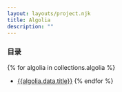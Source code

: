 ```yaml
---
layout: layouts/project.njk
title: Algolia
description: ""
---
```

### 目录
{% for algolia in collections.algolia %}
- [{{algolia.data.title}}]({{algolia.url}})
{% endfor %}
